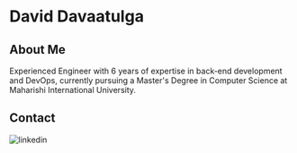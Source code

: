 # David Davaatulga

## About Me
Experienced Engineer with 6 years of expertise in back-end development and DevOps, currently pursuing a Master's Degree in Computer Science at Maharishi International University.

## Contact
![linkedin](https://img.shields.io/badge/LinkedIn-0077B5?style=for-the-badge&logo=linkedin&logoColor=white)
